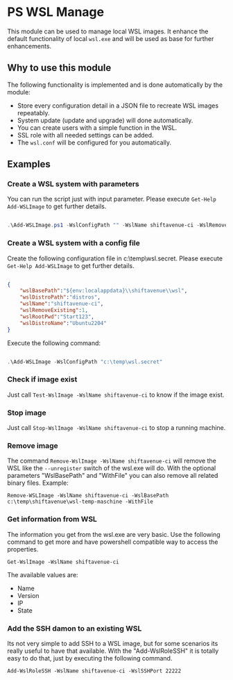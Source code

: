 # PS WSL Manage

This module can be used to manage local WSL images. It enhance the default functionality of local ```wsl.exe``` and will be used as base for further enhancements.

## Why to use this module

The following functionality is implemented and is done automatically by the module:

- Store every configuration detail in a JSON file to recreate WSL images repeatably.
- System update (update and upgrade) will done automatically.
- You can create users with a simple function in the WSL.
- SSL role with all needed settings can be added.
- The ```wsl.conf``` will be configured for you automatically.

## Examples

### Create a WSL system with parameters

You can run the script just with input parameter. Please execute ```Get-Help Add-WSLImage``` to get further details.

```powershell

.\Add-WSLImage.ps1 -WslConfigPath "" -WslName shiftavenue-ci -WslRemoveExisting -WslRootPwd "Start123" -WslDistroName Ubuntu2204 Ignore configuration file and configure the WSL with parameters

```

### Create a WSL system with a config file

Create the following configuration file in c:\temp\wsl.secret. Please execute ```Get-Help Add-WSLImage``` to get further details.

```json

{
    "wslBasePath":"${env:localappdata}\\shiftavenue\\wsl",
    "wslDistroPath":"distros",
    "wslName":"shiftavenue-ci",
    "wslRemoveExisting":1,
    "wslRootPwd":"Start123",
    "wslDistroName":"Ubuntu2204"
}
```

Execute the following command:

```powershell

.\Add-WSLImage -WslConfigPath "c:\temp\wsl.secret"
```

### Check if image exist

Just call ```Test-WslImage -WslName shiftavenue-ci``` to know if the image exist.

### Stop image

Just call ```Stop-WslImage -WslName shiftavenue-ci``` to stop a running machine.

### Remove image

The command ```Remove-WslImage -WslName shiftavenue-ci``` will remove the WSL like the ```--unregister``` switch of the wsl.exe will do. With the optional parameters "WslBasePath" and "WithFile" you can also remove all related binary files.
Example:

```Remove-WSLImage -WslName shiftavenue-ci -WslBasePath c:\temp\shiftavenue\wsl-temp-maschine -WithFile```

### Get information from WSL

The information you get from the wsl.exe are very basic. Use the following command to get more and have powershell compatible way to access the properties.

```Get-WslImage -WslName shiftavenue-ci```

The available values are:

- Name
- Version
- IP
- State
  
### Add the SSH damon to an existing WSL

Its not very simple to add SSH to a WSL image, but for some scenarios its really useful to have that available. With the "Add-WslRoleSSH" it is totally easy to do that, just by executing the following command.  

```Add-WslRoleSSH -WslName shiftavenue-ci -WslSSHPort 22222```

